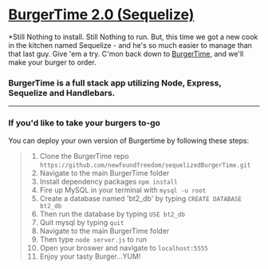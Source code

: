 # [BurgerTime 2.0 (Sequelize)](https://radiant-citadel-77509.herokuapp.com/)

*Still Nothing to install. Still Nothing to run.  But, this time we got a new cook in the kitchen named Sequelize - and he's so much easier to manage than that last guy. Give 'em a try. C'mon back down to [BurgerTime](https://radiant-citadel-77509.herokuapp.com/), and we'll make your burger to order.
<br>
### BurgerTime is a full stack app utilizing Node, Express, **Sequelize** and Handlebars.
---
### If you'd like to take your burgers to-go
You can deploy your own version of Burgertime by following these steps:

> 1. Clone the BurgerTime repo `https://github.com/newfoundfreedom/sequelizedBurgerTime.git`
> 2. Navigate to the main BurgerTime folder
> 3. Install dependency packages `npm install`
> 4. Fire up MySQL in your terminal with `mysql -u root`
> 6. Create a database named 'bt2_db' by typing   `CREATE DATABASE bt2_db`
> 7. Then run the database by typing `USE bt2_db`
> 8. Quit mysql by typing `quit`
> 9. Navigate to the main BurgerTime folder
> 10. Then type `node server.js` to run
> 11. Open your broswer and navigate to `localhost:5555`
> 12. Enjoy your tasty Burger...YUM!
